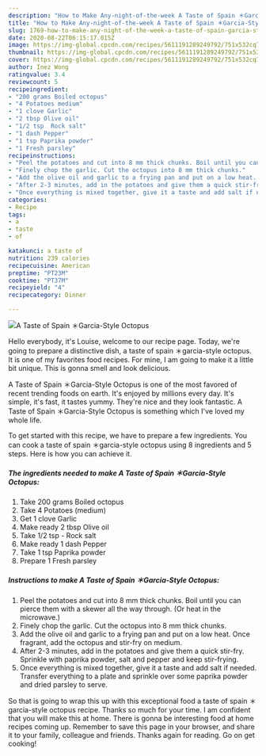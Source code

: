 ```yaml
---
description: "How to Make Any-night-of-the-week A Taste of Spain ＊Garcia-Style Octopus"
title: "How to Make Any-night-of-the-week A Taste of Spain ＊Garcia-Style Octopus"
slug: 1769-how-to-make-any-night-of-the-week-a-taste-of-spain-garcia-style-octopus
date: 2020-08-22T06:15:17.015Z
image: https://img-global.cpcdn.com/recipes/5611191289249792/751x532cq70/a-taste-of-spain-＊garcia-style-octopus-recipe-main-photo.jpg
thumbnail: https://img-global.cpcdn.com/recipes/5611191289249792/751x532cq70/a-taste-of-spain-＊garcia-style-octopus-recipe-main-photo.jpg
cover: https://img-global.cpcdn.com/recipes/5611191289249792/751x532cq70/a-taste-of-spain-＊garcia-style-octopus-recipe-main-photo.jpg
author: Inez Wong
ratingvalue: 3.4
reviewcount: 5
recipeingredient:
- "200 grams Boiled octopus"
- "4 Potatoes medium"
- "1 clove Garlic"
- "2 tbsp Olive oil"
- "1/2 tsp  Rock salt"
- "1 dash Pepper"
- "1 tsp Paprika powder"
- "1 Fresh parsley"
recipeinstructions:
- "Peel the potatoes and cut into 8 mm thick chunks. Boil until you can pierce them with a skewer all the way through. (Or heat in the microwave.)"
- "Finely chop the garlic. Cut the octopus into 8 mm thick chunks."
- "Add the olive oil and garlic to a frying pan and put on a low heat. Once fragrant, add the octopus and stir-fry on medium."
- "After 2-3 minutes, add in the potatoes and give them a quick stir-fry. Sprinkle with paprika powder, salt and pepper and keep stir-frying."
- "Once everything is mixed together, give it a taste and add salt if needed. Transfer everything to a plate and sprinkle over some paprika powder and dried parsley to serve."
categories:
- Recipe
tags:
- a
- taste
- of

katakunci: a taste of 
nutrition: 239 calories
recipecuisine: American
preptime: "PT23M"
cooktime: "PT37M"
recipeyield: "4"
recipecategory: Dinner

---
```



![A Taste of Spain ＊Garcia-Style Octopus](https://img-global.cpcdn.com/recipes/5611191289249792/751x532cq70/a-taste-of-spain-＊garcia-style-octopus-recipe-main-photo.jpg)

Hello everybody, it's Louise, welcome to our recipe page. Today, we're going to prepare a distinctive dish, a taste of spain ＊garcia-style octopus. It is one of my favorites food recipes. For mine, I am going to make it a little bit unique. This is gonna smell and look delicious.



A Taste of Spain ＊Garcia-Style Octopus is one of the most favored of recent trending foods on earth. It's enjoyed by millions every day. It's simple, it's fast, it tastes yummy. They're nice and they look fantastic. A Taste of Spain ＊Garcia-Style Octopus is something which I've loved my whole life.


To get started with this recipe, we have to prepare a few ingredients. You can cook a taste of spain ＊garcia-style octopus using 8 ingredients and 5 steps. Here is how you can achieve it.

<!--inarticleads1-->

##### The ingredients needed to make A Taste of Spain ＊Garcia-Style Octopus:

1. Take 200 grams Boiled octopus
1. Take 4 Potatoes (medium)
1. Get 1 clove Garlic
1. Make ready 2 tbsp Olive oil
1. Take 1/2 tsp - Rock salt
1. Make ready 1 dash Pepper
1. Take 1 tsp Paprika powder
1. Prepare 1 Fresh parsley




<!--inarticleads2-->

##### Instructions to make A Taste of Spain ＊Garcia-Style Octopus:

1. Peel the potatoes and cut into 8 mm thick chunks. Boil until you can pierce them with a skewer all the way through. (Or heat in the microwave.)
1. Finely chop the garlic. Cut the octopus into 8 mm thick chunks.
1. Add the olive oil and garlic to a frying pan and put on a low heat. Once fragrant, add the octopus and stir-fry on medium.
1. After 2-3 minutes, add in the potatoes and give them a quick stir-fry. Sprinkle with paprika powder, salt and pepper and keep stir-frying.
1. Once everything is mixed together, give it a taste and add salt if needed. Transfer everything to a plate and sprinkle over some paprika powder and dried parsley to serve.




So that is going to wrap this up with this exceptional food a taste of spain ＊garcia-style octopus recipe. Thanks so much for your time. I am confident that you will make this at home. There is gonna be interesting food at home recipes coming up. Remember to save this page in your browser, and share it to your family, colleague and friends. Thanks again for reading. Go on get cooking!
